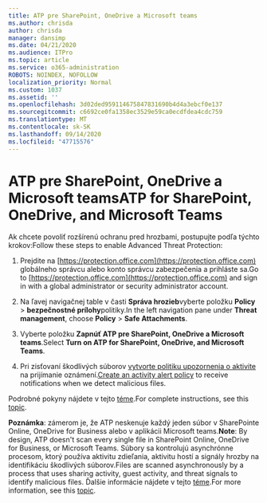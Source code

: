 ```yaml
---
title: ATP pre SharePoint, OneDrive a Microsoft teams
ms.author: chrisda
author: chrisda
manager: dansimp
ms.date: 04/21/2020
ms.audience: ITPro
ms.topic: article
ms.service: o365-administration
ROBOTS: NOINDEX, NOFOLLOW
localization_priority: Normal
ms.custom: 1037
ms.assetid: ''
ms.openlocfilehash: 3d02ded959114675847831690b4d4a3ebcf0e137
ms.sourcegitcommit: c6692ce0fa1358ec3529e59ca0ecdfdea4cdc759
ms.translationtype: MT
ms.contentlocale: sk-SK
ms.lasthandoff: 09/14/2020
ms.locfileid: "47715576"
---
```

# <a name="atp-for-sharepoint-onedrive-and-microsoft-teams"></a><span data-ttu-id="f84eb-102">ATP pre SharePoint, OneDrive a Microsoft teams</span><span class="sxs-lookup"><span data-stu-id="f84eb-102">ATP for SharePoint, OneDrive, and Microsoft Teams</span></span>

<span data-ttu-id="f84eb-103">Ak chcete povoliť rozšírenú ochranu pred hrozbami, postupujte podľa týchto krokov:</span><span class="sxs-lookup"><span data-stu-id="f84eb-103">Follow these steps to enable Advanced Threat Protection:</span></span>

1. <span data-ttu-id="f84eb-104">Prejdite na [https://protection.office.com](https://protection.office.com) globálneho správcu alebo konto správcu zabezpečenia a prihláste sa.</span><span class="sxs-lookup"><span data-stu-id="f84eb-104">Go to [https://protection.office.com](https://protection.office.com) and sign in with a global administrator or security administrator account.</span></span>

2. <span data-ttu-id="f84eb-105">Na ľavej navigačnej table v časti **Správa hrozieb**vyberte položku **Policy** \> **bezpečnostné prílohy**politiky.</span><span class="sxs-lookup"><span data-stu-id="f84eb-105">In the left navigation pane under **Threat management**, choose **Policy** \> **Safe Attachments**.</span></span>

3. <span data-ttu-id="f84eb-106">Vyberte položku **Zapnúť ATP pre SharePoint, OneDrive a Microsoft teams**.</span><span class="sxs-lookup"><span data-stu-id="f84eb-106">Select **Turn on ATP for SharePoint, OneDrive, and Microsoft Teams**.</span></span>

4. <span data-ttu-id="f84eb-107">Pri zisťovaní škodlivých súborov [vytvorte politiku upozornenia o aktivite](https://docs.microsoft.com/microsoft-365/compliance/create-activity-alerts) na prijímanie oznámení.</span><span class="sxs-lookup"><span data-stu-id="f84eb-107">[Create an activity alert policy](https://docs.microsoft.com/microsoft-365/compliance/create-activity-alerts) to receive notifications when we detect malicious files.</span></span>

<span data-ttu-id="f84eb-108">Podrobné pokyny nájdete v tejto [téme](https://docs.microsoft.com/microsoft-365/security/office-365-security/turn-on-atp-for-spo-odb-and-teams).</span><span class="sxs-lookup"><span data-stu-id="f84eb-108">For complete instructions, see this [topic](https://docs.microsoft.com/microsoft-365/security/office-365-security/turn-on-atp-for-spo-odb-and-teams).</span></span>

<span data-ttu-id="f84eb-109">**Poznámka**: zámerom je, že ATP neskenuje každý jeden súbor v SharePointe Online, OneDrive for Business alebo v aplikácii Microsoft teams.</span><span class="sxs-lookup"><span data-stu-id="f84eb-109">**Note**: By design, ATP doesn't scan every single file in SharePoint Online, OneDrive for Business, or Microsoft Teams.</span></span> <span data-ttu-id="f84eb-110">Súbory sa kontrolujú asynchrónne procesom, ktorý používa aktivitu zdieľania, aktivitu hostí a signály hrozby na identifikáciu škodlivých súborov.</span><span class="sxs-lookup"><span data-stu-id="f84eb-110">Files are scanned asynchronously by a process that uses sharing activity, guest activity, and threat signals to identify malicious files.</span></span> <span data-ttu-id="f84eb-111">Ďalšie informácie nájdete v tejto [téme](https://docs.microsoft.com/microsoft-365/security/office-365-security/atp-for-spo-odb-and-teams).</span><span class="sxs-lookup"><span data-stu-id="f84eb-111">For more information, see this [topic](https://docs.microsoft.com/microsoft-365/security/office-365-security/atp-for-spo-odb-and-teams).</span></span>
